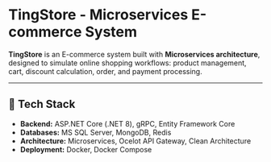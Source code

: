 # TingStore - Microservices E-commerce System

**TingStore** is an E-commerce system built with **Microservices architecture**, designed to simulate online shopping workflows: product management, cart, discount calculation, order, and payment processing.  

---

## 🚀 Tech Stack

- **Backend:** ASP.NET Core (.NET 8), gRPC, Entity Framework Core  
- **Databases:** MS SQL Server, MongoDB, Redis  
- **Architecture:** Microservices, Ocelot API Gateway, Clean Architecture  
- **Deployment:** Docker, Docker Compose  

